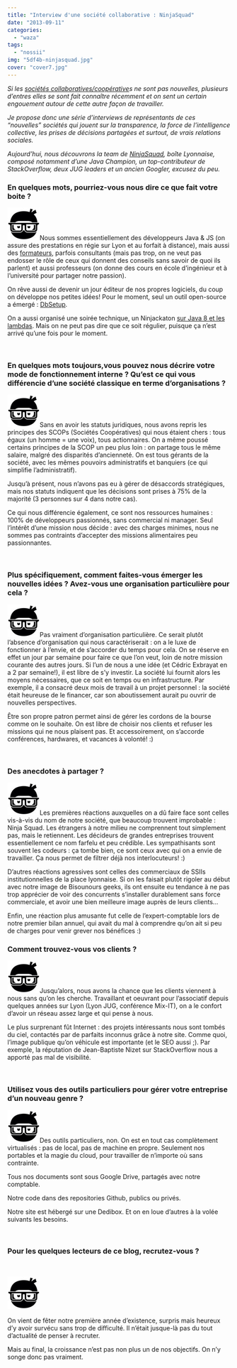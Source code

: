 ```yaml
---
title: "Interview d'une société collaborative : NinjaSquad"
date: "2013-09-11"
categories: 
  - "waza"
tags: 
  - "nossii"
img: "5df4b-ninjasquad.jpg"
cover: "cover7.jpg"
---
```


_Si les [sociétés collaboratives/coopérative](http://www.eventuallycoding.com/index.php/les-societes-cooperatives)s ne sont pas nouvelles, plusieurs d’entres elles se sont fait connaître récemment et on sent un certain engouement autour de cette autre façon de travailler._

_Je propose donc une série d’interviews de représentants de ces “nouvelles” sociétés qui jouent sur la transparence, la force de l’intelligence collective, les prises de décisions partagées et surtout, de vrais relations sociales._

_Aujourd’hui, nous découvrons la team de [NinjaSquad](http://ninja-squad.fr/), boîte Lyonnaise, composé notamment d’une Java Champion, un top-contributeur de StackOverflow, deux JUG leaders et un ancien Googler, excusez du peu._

### En quelques mots, pourriez-vous nous dire ce que fait votre boite ?

[![ninjasquad](/images/5df4b-ninjasquad.jpg)](http://eventuallycoding.com/wp-content/uploads/2013/09/5df4b-ninjasquad.jpg)Nous sommes essentiellement des développeurs Java & JS (on assure des prestations en régie sur Lyon et au forfait à distance), mais aussi des [formateurs](http://ninja-squad.fr/training), parfois consultants (mais pas trop, on ne veut pas endosser le rôle de ceux qui donnent des conseils sans savoir de quoi ils parlent) et aussi professeurs (on donne des cours en école d’ingénieur et à l’université pour partager notre passion).

On rêve aussi de devenir un jour éditeur de nos propres logiciels, du coup on développe nos petites idées! Pour le moment, seul un outil open-source a émergé : [DbSetup](http://dbsetup.ninja-squad.com/).

On a aussi organisé une soirée technique, un Ninjackaton [sur Java 8 et les lambdas](https://github.com/Ninja-Squad/ninjackaton-lambda). Mais on ne peut pas dire que ce soit régulier, puisque ça n’est arrivé qu’une fois pour le moment.

 

### En quelques mots toujours,vous pouvez nous décrire votre mode de fonctionnement interne ? Qu’est ce qui vous différencie d’une société classique en terme d’organisations ?

[![ninjasquad](/images/5df4b-ninjasquad.jpg)](http://eventuallycoding.com/wp-content/uploads/2013/09/5df4b-ninjasquad.jpg)Sans en avoir les statuts juridiques, nous avons repris les principes des SCOPs (Sociétés Coopératives) qui nous étaient chers : tous égaux (un homme = une voix), tous actionnaires. On a même poussé certains principes de la SCOP un peu plus loin : on partage tous le même salaire, malgré des disparités d’ancienneté. On est tous gérants de la société, avec les mêmes pouvoirs administratifs et banquiers (ce qui simplifie l’administratif).

Jusqu’à présent, nous n’avons pas eu à gérer de désaccords stratégiques, mais nos statuts indiquent que les décisions sont prises à 75% de la majorité (3 personnes sur 4 dans notre cas).

Ce qui nous différencie également, ce sont nos ressources humaines : 100% de développeurs passionnés, sans commercial ni manager. Seul l’intérêt d’une mission nous décide : avec des charges minimes, nous ne sommes pas contraints d’accepter des missions alimentaires peu passionnantes.

 

### Plus spécifiquement, comment faites-vous émerger les nouvelles idées ? Avez-vous une organisation particulière pour cela ?

[![ninjasquad](/images/5df4b-ninjasquad.jpg)](http://eventuallycoding.com/wp-content/uploads/2013/09/5df4b-ninjasquad.jpg)Pas vraiment d’organisation particulière. Ce serait plutôt l’absence d’organisation qui nous caractériserait : on a le luxe de fonctionner à l’envie, et de s’accorder du temps pour cela. On se réserve en effet un jour par semaine pour faire ce que l’on veut, loin de notre mission courante des autres jours. Si l’un de nous a une idée (et Cédric Exbrayat en a 2 par semaine!), il est libre de s’y investir. La société lui fournit alors les moyens nécessaires, que ce soit en temps ou en infrastructure. Par exemple, il a consacré deux mois de travail à un projet personnel : la société était heureuse de le financer, car son aboutissement aurait pu ouvrir de nouvelles perspectives.

Être son propre patron permet ainsi de gérer les cordons de la bourse comme on le souhaite. On est libre de choisir nos clients et refuser les missions qui ne nous plaisent pas. Et accessoirement, on s’accorde conférences, hardwares, et vacances à volonté! :)

 

### Des anecdotes à partager ?

[![ninjasquad](/images/5df4b-ninjasquad.jpg)](http://eventuallycoding.com/wp-content/uploads/2013/09/5df4b-ninjasquad.jpg)Les premières réactions auxquelles on a dû faire face sont celles vis-à-vis du nom de notre société, que beaucoup trouvent improbable : Ninja Squad. Les étrangers à notre milieu ne comprennent tout simplement pas, mais le retiennent. Les décideurs de grandes entreprises trouvent essentiellement ce nom farfelu et peu crédible. Les sympathisants sont souvent les codeurs : ça tombe bien, ce sont ceux avec qui on a envie de travailler. Ça nous permet de filtrer déjà nos interlocuteurs! :)

D’autres réactions agressives sont celles des commerciaux de SSIIs institutionnelles de la place lyonnaise. Si on les faisait plutôt rigoler au début avec notre image de Bisounours geeks, ils ont ensuite eu tendance à ne pas trop apprécier de voir des concurrents s’installer durablement sans force commerciale, et avoir une bien meilleure image auprès de leurs clients…

Enfin, une réaction plus amusante fut celle de l’expert-comptable lors de notre premier bilan annuel, qui avait du mal à comprendre qu’on ait si peu de charges pour venir grever nos bénéfices :)

### Comment trouvez-vous vos clients ?

[![ninjasquad](/images/5df4b-ninjasquad.jpg)](http://eventuallycoding.com/wp-content/uploads/2013/09/5df4b-ninjasquad.jpg)Jusqu’alors, nous avons la chance que les clients viennent à nous sans qu’on les cherche. Travaillant et oeuvrant pour l’associatif depuis quelques années sur Lyon (Lyon JUG, conférence Mix-IT), on a le confort d’avoir un réseau assez large et qui pense à nous.

Le plus surprenant fût Internet : des projets intéressants nous sont tombés du ciel, contactés par de parfaits inconnus grâce à notre site. Comme quoi, l’image publique qu’on véhicule est importante (et le SEO aussi ;). Par exemple, la réputation de Jean-Baptiste Nizet sur StackOverflow nous a apporté pas mal de visibilité.

 

### Utilisez vous des outils particuliers pour gérer votre entreprise d’un nouveau genre ?

[![ninjasquad](/images/5df4b-ninjasquad.jpg)](http://eventuallycoding.com/wp-content/uploads/2013/09/5df4b-ninjasquad.jpg)Des outils particuliers, non. On est en tout cas complètement virtualisés : pas de local, pas de machine en propre. Seulement nos portables et la magie du cloud, pour travailler de n’importe où sans contrainte.

Tous nos documents sont sous Google Drive, partagés avec notre comptable.

Notre code dans des repositories Github, publics ou privés.

Notre site est hébergé sur une Dedibox. Et on en loue d’autres à la volée suivants les besoins.

 

### Pour les quelques lecteurs de ce blog, recrutez-vous ?

 

[![ninjasquad](/images/5df4b-ninjasquad.jpg)](http://eventuallycoding.com/wp-content/uploads/2013/09/5df4b-ninjasquad.jpg)

On vient de fêter notre première année d’existence, surpris mais heureux d’y avoir survécu sans trop de difficulté. Il n’était jusque-là pas du tout d’actualité de penser à recruter.

Mais au final, la croissance n’est pas non plus un de nos objectifs. On n’y songe donc pas vraiment.
